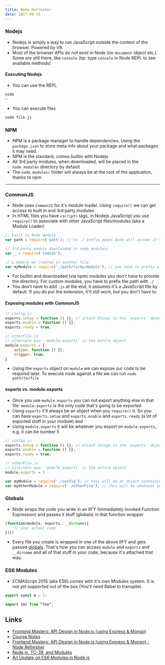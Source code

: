 ```yaml
---
title: Node Refresher
date: 2017-09-15
---
```


### Nodejs
- Nodejs is simply a way to run JavaScript outside the context of the browser. Powered by V8.
- Most of the browser APIs do not exist in Node (no `document` object etc.) Some are still there, like `console` (tip: type `console` in Node REPL to see available methods)

#### Executing Nodejs

- You can use the REPL

```bash
node
> 
```

- You can execute files

```bash
node file.js
```

### NPM
- NPM is a package manager to handle dependencies. Using the `package.json` to store meta info about your package and what packages it may need.
- NPM is the standard, comes builtin with Nodejs
- All 3rd party modules, when downloaded, will be placed in the `node_modules` directory by default
- The `node_modules/` folder will always be at the root of the application, thanks to npm

---

### CommonJS
- Node uses `CommonJS` for it's module loader. Using `require()` we can get access to built in and 3rd party modules
- In HTML files you have `<script>` tags, in Nodejs JavaScript you use `require()` to associate with other JavaScript files/modules (aka a Module Loader)


```javascript
// built in Node module
var path = require('path'); // no ./ prefix means Node will assume it's either builtin or the a module in the default location (node_modules/)

// 3rd party module downloaded in node_modules/
var _ = require('lodash');

// a module we created in another file
var myModule = require('./path/to/my/module'); // you have to prefix with ./
```

- For builtin and downloaded (via npm) modules you don't have to provide the directory. For custom modules, you have to prefix the path with `./`
- You don't have to add `.js` at the end, it assumes it's a JavaScript file by default. If you do put the extension, it'll still work, but you don't have to.

#### Exposing modules with CommonJS

```javascript
// config.js
exports.setup = function () {}; // attach things to the `exports` object
exports.enable = function () {};
exports.ready = true;

// otherFile.js
// alternate way: `module.exports` is the entire object
module.exports = {
	action: function () {};
	trigger: true;
}
```

- Using the `exports` object on `module` we can expose our code to be required later. To execute node against a file we can run `node path/to/file`

#### exports vs. module.exports
- Once you use `module.exports` you can not export anything else in that file. `module.exports` is the only code that's going to be exported
- Using `exports` it'll always be an object when you `require()` it. So you can have `exports.setup` and `exports.enable` and `exports.ready` (a lot of exported stuff in your module) and 
- Using `module.exports` it will be whatever you export on `module.exports`, e.g. it can be number 5

```javascript
// config.js
exports.setup = function () {}; // attach things to the `exports` object
exports.enable = function () {};
exports.ready = true;

// otherFile.js
// alternate way: `module.exports` is the entire object
module.exports = 3
```

```javascript
var myModule = require('./config'); // this will be an object containing all the exported properties (exports.setup, exports.config, exports.ready)
var myOtherModule = require('./otherFile'); // this will be whatever you exported with module.exports, in this case: 3
```

### Globals
- Node wraps the code you write in an IIFY (Immediately Invoked Function Expression) and passes it stuff (globals) in that function wrapper

```javascript
(function(module, exports, __dirname){ 
	// your actual code 
})()
```

- Every file you create is wrapped in one of the above IIFY and gets passed [globals](https://nodejs.org/api/globals.html). That's how you can access `module` and `exports` and `__dirname` and all of that stuff in your code, because it's attached that way.

### ES6 Modules
- ECMAScript 2015 (aka ES6) comes with it's own Modules system. It is not yet supported out of the box (You'll need Babel to transpile).

```javascript
export const m = 1;
```

```javascript
import {m} from “foo”;
```

Links
---
- [Frontend Masters: API Design in Node.js (using Express & Mongo)](https://frontendmasters.com/courses/api-design-nodejs/)
- [Course Notes](http://fem-node-api.netlify.com/)
- [Frontend Masters: API Design in Node.js (using Express & Mongo) - Node Refresher](https://frontendmasters.com/courses/api-design-nodejs/nodejs-refresher/)
- [Node.js, TC-39, and Modules](https://hackernoon.com/node-js-tc-39-and-modules-a1118aecf95e)
- [An Update on ES6 Modules in Node.js](https://medium.com/the-node-js-collection/an-update-on-es6-modules-in-node-js-42c958b890c)